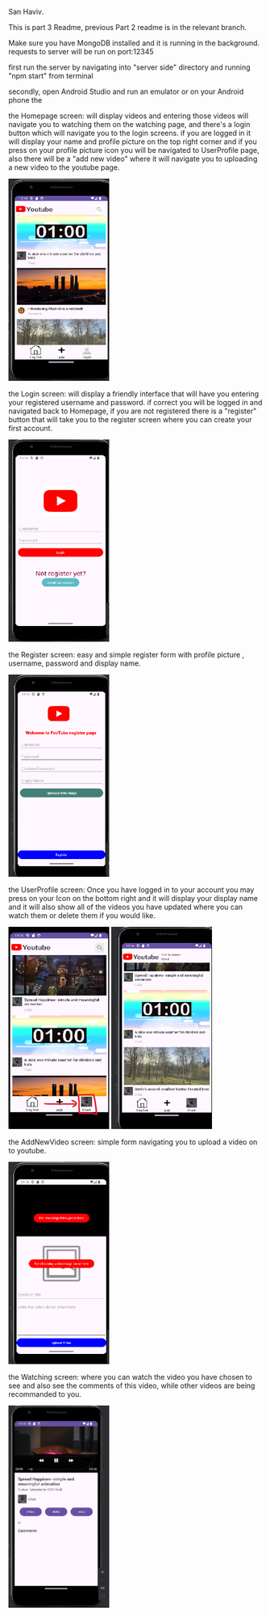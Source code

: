 San Haviv.

This is part 3 Readme, previous Part 2 readme is in the relevant branch.

Make sure you have MongoDB installed and it is running in the background.
requests to server will be run on port:12345

first run the server by navigating into "server side" directory and running "npm start" from terminal

secondly, open Android Studio and run an emulator or on your Android phone the 


the Homepage screen:
will display videos and entering those videos will navigate you to watching them on the watching page, 
and there's a login button which will navigate you to the login screens.
if you are logged in it will display your name and profile picture on the top right corner 
and if you press on your profile picture icon you will be navigated to UserProfile page,
also there will be a "add new video" where it will navigate you to uploading a new video to the youtube page.


<img src="images/Homepage.png" alt="Description of Image" width="200" height="400">


the Login screen:
will display a friendly interface that will have you entering your registered username and password. 
if correct you will be logged in and navigated back to Homepage, 
if you are not registered there is a "register" button that will take you to the register screen
where you can create your first account.


<img src="images/Login.png" alt="Description of Image" width="200" height="400">



the Register screen:
easy and simple register form with profile picture , username, password and display name.


<img src="images/Register.png" alt="Description of Image" width="200" height="400">


the UserProfile screen:
Once you have logged in to your account you may press on your Icon on the bottom right and it will display your display name and it will also show all of the videos you have updated where you can watch them or delete them if you would like.


<img src="images/LoggedUser.png" alt="Description of Image" width="200" height="400">


<img src="images/UserPage.png" alt="Description of Image" width="200" height="400">


the AddNewVideo screen:
simple form navigating you to upload a video on to youtube.


<img src="images/UploadVideo.png" alt="Description of Image" width="200" height="400">


the Watching screen:
where you can watch the video you have chosen to see and also see the comments of this video, while other videos are being recommanded to you. 


<img src="images/WatchVideo.png" alt="Description of Image" width="200" height="400">


